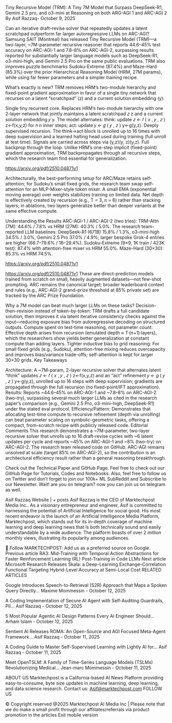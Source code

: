 

Tiny Recursive Model (TRM): A Tiny 7M Model that Surpass DeepSeek-R1, Gemini 2.5 pro, and o3-mini at Reasoning on both ARG-AGI 1 and ARC-AGI 2
By Asif Razzaq- October 9, 2025


Can an iterative draft–revise solver that repeatedly updates a latent scratchpad outperform far larger autoregressive LLMs on ARC-AGI? Samsung SAIT (Montreal) has released Tiny Recursive Model (TRM)—a two-layer, ~7M-parameter recursive reasoner that reports 44.6–45% test accuracy on ARC-AGI-1 and 7.8–8% on ARC-AGI-2, surpassing results reported for substantially larger language models such as DeepSeek-R1, o3-mini-high, and Gemini 2.5 Pro on the same public evaluations. TRM also improves puzzle benchmarks Sudoku-Extreme (87.4%) and Maze-Hard (85.3%) over the prior Hierarchical Reasoning Model (HRM, 27M params), while using far fewer parameters and a simpler training recipe.

What’s exactly is new?
TRM removes HRM’s two-module hierarchy and fixed-point gradient approximation in favor of a single tiny network that recurses on a latent “scratchpad” (z) and a current solution embedding (y):

Single tiny recurrent core. Replaces HRM’s two-module hierarchy with one 2-layer network that jointly maintains a latent scratchpad 𝑧 z and a current solution embedding 𝑦 y. The model alternates: think: update 𝑧 ← 𝑓 ( 𝑥 , 𝑦 , 𝑧 ) z←f(x,y,z) for 𝑛 n inner steps; act: update 𝑦 ← 𝑔 ( 𝑦 , 𝑧 ) y←g(y,z).
Deeply supervised recursion. The think→act block is unrolled up to 16 times with deep supervision and a learned halting head used during training (full unroll at test time). Signals are carried across steps via (y,z)(y, z)(y,z).
Full backprop through the loop. Unlike HRM’s one-step implicit (fixed-point) gradient approximation, TRM backpropagates through all recursive steps, which the research team find essential for generalization.


https://arxiv.org/pdf/2510.04871v1


Architecturally, the best-performing setup for ARC/Maze retains self-attention; for Sudoku’s small fixed grids, the research team swap self-attention for an MLP-Mixer-style token mixer. A small EMA (exponential moving average) over weights stabilizes training on limited data. Net depth is effectively created by recursion (e.g., T = 3, n = 6) rather than stacking layers; in ablations, two layers generalize better than deeper variants at the same effective compute.

Understanding the Results
ARC-AGI-1 / ARC-AGI-2 (two tries): TRM-Attn (7M): 44.6% / 7.8% vs HRM (27M): 40.3% / 5.0%. The research team-reported LLM baselines: DeepSeek-R1 (671B) 15.8% / 1.3%, o3-mini-high 34.5% / 3.0%, Gemini 2.5 Pro 37.0% / 4.9%; larger bespoke Grok-4 entries are higher (66.7–79.6% / 16–29.4%).
Sudoku-Extreme (9×9, 1K train / 423K test): 87.4% with attention-free mixer vs HRM 55.0%.
Maze-Hard (30×30): 85.3% vs HRM 74.5%.


https://arxiv.org/pdf/2510.04871v1


https://arxiv.org/pdf/2510.04871v1
These are direct-prediction models trained from scratch on small, heavily augmented datasets—not few-shot prompting. ARC remains the canonical target; broader leaderboard context and rules (e.g., ARC-AGI-2 grand-prize threshold at 85% private set) are tracked by the ARC Prize Foundation.

Why a 7M model can beat much larger LLMs on these tasks?
Decision-then-revision instead of token-by-token: TRM drafts a full candidate solution, then improves it via latent iterative consistency checks against the input—reducing exposure bias from autoregressive decoding on structured outputs.
Compute spent on test-time reasoning, not parameter count: Effective depth arises from recursion (emulated depth ≈ T·(n+1)·layers), which the researchers show yields better generalization at constant compute than adding layers.
Tighter inductive bias to grid reasoning: For small fixed grids (e.g., Sudoku), attention-free mixing reduces overcapacity and improves bias/variance trade-offs; self-attention is kept for larger 30×30 grids.
Key Takeaways

Architecture: A ~7M-param, 2-layer recursive solver that alternates latent “think” updates 𝑧 ← 𝑓 ( 𝑥 , 𝑦 , 𝑧 ) z←f(x,y,z) and an “act” refinement 𝑦 ← 𝑔 ( 𝑦 , 𝑧 ) y←g(y,z), unrolled up to 16 steps with deep supervision; gradients are propagated through the full recursion (no fixed-point/IFT approximation).
Results: Reports ~44.6–45% on ARC-AGI-1 and ~7.8–8% on ARC-AGI-2 (two-try), surpassing several much larger LLMs as cited in the research paper’s comparison (e.g., Gemini 2.5 Pro, o3-mini-high, DeepSeek-R1) under the stated eval protocol.
Efficiency/Pattern: Demonstrates that allocating test-time compute to recursive refinement (depth via unrolling) can beat parameter scaling on symbolic-geometric tasks, offering a compact, from-scratch recipe with publicly released code.
Editorial Comments
This research demonstrates a ~7M-parameter, two-layer recursive solver that unrolls up to 16 draft-revise cycles with ~6 latent updates per cycle and reports ~45% on ARC-AGI-1 and ~8% (two-try) on ARC-AGI-2. The research team released code on GitHub. ARC-AGI remains unsolved at scale (target 85% on ARC-AGI-2), so the contribution is an architectural efficiency result rather than a general reasoning breakthrough.

Check out the Technical Paper and GitHub Page. Feel free to check out our GitHub Page for Tutorials, Codes and Notebooks. Also, feel free to follow us on Twitter and don’t forget to join our 100k+ ML SubReddit and Subscribe to our Newsletter. Wait! are you on telegram? now you can join us on telegram as well.



Asif Razzaq
Website |  + posts
Asif Razzaq is the CEO of Marktechpost Media Inc.. As a visionary entrepreneur and engineer, Asif is committed to harnessing the potential of Artificial Intelligence for social good. His most recent endeavor is the launch of an Artificial Intelligence Media Platform, Marktechpost, which stands out for its in-depth coverage of machine learning and deep learning news that is both technically sound and easily understandable by a wide audience. The platform boasts of over 2 million monthly views, illustrating its popularity among audiences.

🙌 Follow MARKTECHPOST: Add us as a preferred source on Google.
Previous article
RA3: Mid-Training with Temporal Action Abstractions for Faster Reinforcement Learning (RL) Post-Training in Code LLMs
Next article
Microsoft Research Releases Skala: a Deep-Learning Exchange–Correlation Functional Targeting Hybrid-Level Accuracy at Semi-Local Cost
RELATED ARTICLES


Google Introduces Speech-to-Retrieval (S2R) Approach that Maps a Spoken Query Directly...
Maxime Mommessin - October 12, 2025


A Coding Implementation of Secure AI Agent with Self-Auditing Guardrails, PII...
Asif Razzaq - October 12, 2025


5 Most Popular Agentic AI Design Patterns Every AI Engineer Should...
Arham Islam - October 12, 2025


Sentient AI Releases ROMA: An Open-Source and AGI Focused Meta-Agent Framework...
Asif Razzaq - October 11, 2025


A Coding Guide to Master Self-Supervised Learning with Lightly AI for...
Asif Razzaq - October 11, 2025

Meet OpenTSLM: A Family of Time-Series Language Models (TSLMs) Revolutionizing Medical...
Jean-marc Mommessin - October 11, 2025


ABOUT US
Marktechpost is a California-based AI News Platform providing easy-to-consume, byte size updates in machine learning, deep learning, and data science research.
Contact us: Asif@marktechpost.com
FOLLOW US
   
© Copyright reserved @2025 Marktechpost AI Media Inc | Please note that we do make a small profit through our affiliates/referrals via product promotion in the articles
Exit mobile version